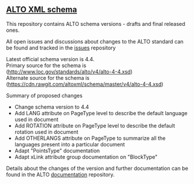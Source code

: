 ## [ALTO XML schema](https://github.com/altoxml/schema/wiki)
This repository contains ALTO schema versions - drafts and final released ones.

All open issues and discussions about changes to the ALTO standard can be found and tracked in the [issues](https://github.com/altoxml/schema/issues) repository

Latest official schema version is 4.4.<br>
Primary source for the schema is (http://www.loc.gov/standards/alto/v4/alto-4-4.xsd)<br>
Alternate source for the schema is (https://cdn.rawgit.com/altoxml/schema/master/v4/alto-4-4.xsd)<br>

Summary of proposed changes

* Change schema version to 4.4
* Add LANG attribute on PageType level to describe the default language used in document
* Add ROTATION attribute on PageType level to describe the default rotation used in document
* Add OTHERLANGS attribute on PageType to summarize all the languages present into a particular document
* Adapt "PointsType" documentation
* Adapt xLink attribute group documentation on "BlockType"

Details about the changes of the version and further documentation can be found in the ALTO
[documentation](https://github.com/altoxml/documentation/wiki) repository.

